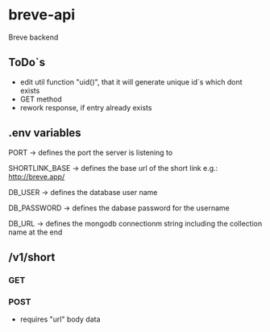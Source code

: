 # breve-api

Breve backend

## ToDo`s

- edit util function "uid()", that it will generate unique id`s which dont exists
- GET method
- rework response, if entry already exists 

## .env variables

PORT -> defines the port the server is listening to

SHORTLINK_BASE -> defines the base url of the short link e.g.: http://breve.app/

DB_USER -> defines the database user name

DB_PASSWORD -> defines the dabase password for the username

DB_URL -> defines the mongodb connectionm string including the collection name at the end


## /v1/short

### GET


### POST

- requires "url" body data
